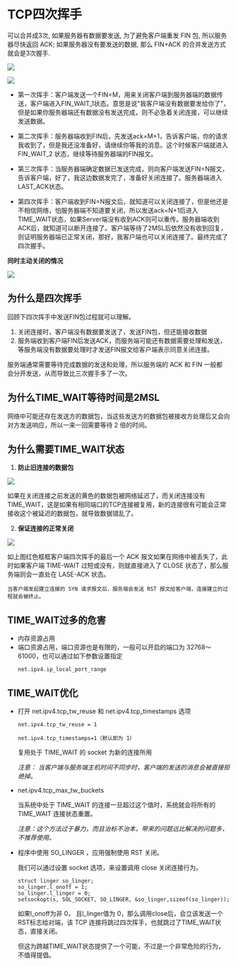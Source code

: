 
# TCP四次挥手

可以合并成3次, 如果服务器有数据要发送, 为了避免客户端重发 FIN 包, 所以服务器尽快返回 ACK; 如果服务器没有要发送的数据, 那么 FIN+ACK 的合并发送方式就会是3次握手.

![](/uploads/upload_216aec07e462817b2476e1fb5c9005c3.png)

![](/uploads/upload_eff45568ca1719cd3a23d03f7670fdd9.png)

- 第一次挥手：客户端发送一个FIN=M，用来关闭客户端到服务器端的数据传送，客户端进入FIN_WAIT_1状态。意思是说"我客户端没有数据要发给你了"，但是如果你服务器端还有数据没有发送完成，则不必急着关闭连接，可以继续发送数据。

- 第二次挥手：服务器端收到FIN后，先发送ack=M+1，告诉客户端，你的请求我收到了，但是我还没准备好，请继续你等我的消息。这个时候客户端就进入FIN_WAIT_2 状态，继续等待服务器端的FIN报文。

- 第三次挥手：当服务器端确定数据已发送完成，则向客户端发送FIN=N报文，告诉客户端，好了，我这边数据发完了，准备好关闭连接了。服务器端进入LAST_ACK状态。

- 第四次挥手：客户端收到FIN=N报文后，就知道可以关闭连接了，但是他还是不相信网络，怕服务器端不知道要关闭，所以发送ack=N+1后进入TIME_WAIT状态，如果Server端没有收到ACK则可以重传。服务器端收到ACK后，就知道可以断开连接了。客户端等待了2MSL后依然没有收到回复，则证明服务器端已正常关闭，那好，我客户端也可以关闭连接了。最终完成了四次握手。

**同时主动关闭的情况**

![](/uploads/upload_5fffb2ca139c6a54ceb5da023cc6458c.png)

## 为什么是四次挥手

回顾下四次挥手中发送FIN包过程就可以理解。

1. 关闭连接时，客户端没有数据要发送了，发送FIN包，但还能接收数据
2. 服务端收到客户端FIN后发送ACK，而服务端可能还有数据需要处理和发送，等服务端没有数据要处理时才发送FIN报文给客户端表示同意关闭连接。

服务端通常需要等待完成数据的发送和处理，所以服务端的 ACK 和 FIN 一般都 会分开发送，从而导致比三次握手多了一次。

## 为什么TIME_WAIT等待时间是2MSL

网络中可能还存在发送方的数据包，当这些发送方的数据包被接收方处理后又会向对方发送响应，所以一来一回需要等待 2 倍的时间。

## 为什么需要TIME_WAIT状态

1. **防止旧连接的数据包**

![](/uploads/upload_5f7faaded375a7f9b5766a3805ce728d.png)

如果在关闭连接之前发送的黄色的数据包被网络延迟了，而关闭连接没有TIME_WAIT，这是如果有相同端口的TCP连接被复用，新的连接很有可能会正常接收这个被延迟的数据包，就导致数据错乱了。

2. **保证连接的正常关闭**

![](/uploads/upload_bb261204914fcdb94d4a3e8f3ed07c4f.png)

 如上图红色框框客户端四次挥手的最后一个 ACK 报文如果在网络中被丢失了，此时如果客户端 TIME-WAIT 过短或没有，则就直接进入了 CLOSE 状态了，那么服务端则会一直处在 LASE-ACK 状态。
    
    当客户端发起建立连接的 SYN 请求报文后，服务端会发送 RST 报文给客户端，连接建立的过程就会被终止。
    
    
## TIME_WAIT过多的危害
- 内存资源占用
- 端口资源占用，端口资源也是有限的，一般可以开启的端口为 32768～61000，也可以通过如下参数设置指定
    ```
    net.ipv4.ip_local_port_range
    ```

## TIME_WAIT优化

- 打开 net.ipv4.tcp_tw_reuse 和 net.ipv4.tcp_timestamps 选项

    ```
    net.ipv4.tcp_tw_reuse = 1
    ```
    ```
    net.ipv4.tcp_timestamps=1（默认即为 1）
    ```
    
    复用处于 TIME_WAIT 的 socket 为新的连接所用

    *注意： 当客户端与服务端主机时间不同步时，客户端的发送的消息会被直接拒绝掉。*
    
- net.ipv4.tcp_max_tw_buckets

    当系统中处于 TIME_WAIT 的连接一旦超过这个值时，系统就会将所有的 TIME_WAIT 连接状态重置。

   *注意：这个方法过于暴力，而且治标不治本，带来的问题远比解决的问题多，不推荐使用。*

- 程序中使用 SO_LINGER ，应用强制使用 RST 关闭。

    我们可以通过设置 socket 选项，来设置调用 close 关闭连接行为。
    
    ```
    struct linger so_linger;
    so_linger.l_onoff = 1;
    so_linger.l_linger = 0;
    setsockopt(s, SOL_SOCKET, SO_LINGER, &so_linger,sizeof(so_linger));
    ```
    
    如果l_onoff为非 0， 且l_linger值为 0，那么调用close后，会立该发送一个RST标志给对端，该 TCP 连接将跳过四次挥手，也就跳过了TIME_WAIT状态，直接关闭。
    
    但这为跨越TIME_WAIT状态提供了一个可能，不过是一个非常危险的行为，不值得提倡。